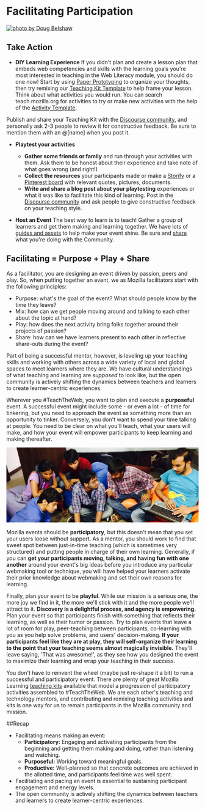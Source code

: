 # Facilitating Participation

<a href="https://farm4.staticflickr.com/3717/10136300975_4f6e3cfa7d_c.jpg"><img src="../../assets/facilitating.png" alt="photo by Doug Belshaw"/></a>

## Take Action

* **DIY Learning Experience** If you didn't plan and create a lesson plan that embeds web competencies and skills with the learning goals you're most interested in teaching in the Web Literacy module, you should do one now! Start by using [Paper Prototyping](https://stuff.webmaker.org/teach-assets/kits/paper/TeachingKitDesignCanvas.pdf) to organize your thoughts, then try remixing our [Teaching Kit Template](https://thimble.webmaker.org/project/10274/remix?ref=training) to help frame your lesson. Think about what activities you would run. You can search teach.mozilla.org for activities to try or make new activities with the help of the [Activity Template](https://thimble.webmaker.org/project/10286/remix?ref=training).

Publish and share your Teaching Kit with the [Discourse community](http://discourse.webmaker.org/category/training/building), and personally ask 2-3 people to review it for constructive feedback. Be sure to mention them with an @[name] when you post it.

* **Playtest your activities** 
  * **Gather some friends or family** and run through your activities with them. Ask them to be honest about their experience and take note of what goes wrong (and right!)
  * **Collect the resources** your participants made or make a [Storify](http://storify.com) or a [Pinterest board](http://pinterest.com) with relevant quotes, pictures, documents.
  * **Write and share a blog post about your playtesting** experiences or what it was like to facilitate this kind of learning. Post in the [Discourse community](https://discourse.webmaker.org/category/training/facilitating) and ask people to give constructive feedback on your teaching style.
  
  
* **Host an Event** The best way to learn is to teach! Gather a group of learners and get them making and learning together. We have lots of [guides and assets](https://teach.mozilla.org/events/resources/) to help make your event shine. Be sure and [share](http://discourse.webmaker.org) what you're doing with the Community.


## Facilitating = Purpose + Play + Share

As a facilitator, you are designing an event driven by passion, peers and play. So, when putting together an event, we as Mozilla facilitators start with the following principles:

* Purpose: what's the goal of the event? What should people know by the time they leave?
* Mix: how can we get people moving around and talking to each other about the topic at hand?
* Play: how does the next activity bring folks together around their projects of passion?
* Share: how can we have learners present to each other in reflective share-outs during the event?

Part of being a successful mentor, however, is leveling up your teaching skills and working with others across a wide variety of local and global spaces to meet learners where they are. We have cultural understandings of what teaching and learning are <em>supposed</em> to look like, but the open community is actively shifting the dynamics between teachers and learners to create learner-centric experiences. 

Wherever you #TeachTheWeb, you want to plan and execute a <strong>purposeful</strong> event. A successful event might include some - or even a lot - of time for tinkering, but you need to approach the event as something more than an opportunity to tinker. Conversely, you don't want to spend your time talking at people. You need to be clear on what you'll teach, what your users will make, and how your event will empower participants to keep learning and making thereafter.

<a href="https://secure.flickr.com/photos/mozillaindia/14729088073/in/faves-47833020@N03/"><img src="../../assets/facilitating-2.jpg" alt="photo by Mozilla India"/></a>

Mozilla events should be <strong>participatory</strong>, but this doesn't mean that you set your users loose without support. As a mentor, you should work to find that sweet spot between just-in-time teaching (which is sometimes very structured) and putting people in charge of their own learning. Generally, if you can <strong>get your participants moving, talking, and having fun with one another</strong> around your event's big ideas before you introduce any particular webmaking tool or technique, you will have helped your learners activate their prior knowledge about webmaking and set their own reasons for learning.

Finally, plan your event to be <strong>playful</strong>. While our mission is a serious one, the more joy we find in it, the more we'll stick with it and the more people we'll attract to it. <strong>Discovery is a delightful process, and agency is empowering.</strong> Plan your event so that participants finish with something that reflects their learning, as well as their humor or passion. Try to plan events that leave a lot of room for play, peer-teaching between participants, co-learning with you as you help solve problems, and users' decision-making. <strong>If your participants feel like they are at play, they will self-organize their learning to the point that your teaching seems almost magically invisible.</strong> They'll leave saying, 'That was awesome!', as they see how you designed the event to maximize their learning and wrap your teaching in their success.

You don't have to reinvent the wheel (maybe just re-shape it a bit) to run a successful and participatory event. There are plenty of great Mozilla Learning <a href="https://teach.mozilla.org/activities/">teaching kits</a> available that model a progression of participatory activities assembled to #TeachTheWeb. We are each other's teaching and technology mentors, and contributing and remixing teaching activities and kits is one way for us to remain participants in the Mozilla community and mission.

##Recap
* Facilitating means making an event:                           
  * **Participatory:** Engaging and activating participants from the beginning and getting them making and doing, rather than listening and watching.
  * **Purposeful:** Working toward meaningful goals.                                 
  * **Productive:** Well-planned so that concrete outcomes are achieved in the allotted time, and participants feel time was well spent.
* Facilitating and pacing an event is essential to sustaining participant engagement and energy levels.
* The open community is actively shifting the dynamics between teachers and learners to create learner-centric experiences.